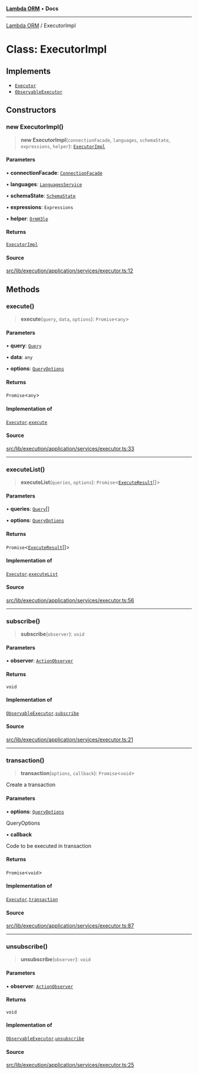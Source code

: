 [**Lambda ORM**](../README.md) • **Docs**

***

[Lambda ORM](../README.md) / ExecutorImpl

# Class: ExecutorImpl

## Implements

- [`Executor`](../interfaces/Executor.md)
- [`ObservableExecutor`](../interfaces/ObservableExecutor.md)

## Constructors

### new ExecutorImpl()

> **new ExecutorImpl**(`connectionFacade`, `languages`, `schemaState`, `expressions`, `helper`): [`ExecutorImpl`](ExecutorImpl.md)

#### Parameters

• **connectionFacade**: [`ConnectionFacade`](ConnectionFacade.md)

• **languages**: [`LanguagesService`](LanguagesService.md)

• **schemaState**: [`SchemaState`](SchemaState.md)

• **expressions**: `Expressions`

• **helper**: [`OrmH3lp`](OrmH3lp.md)

#### Returns

[`ExecutorImpl`](ExecutorImpl.md)

#### Source

[src/lib/execution/application/services/executor.ts:12](https://github.com/lambda-orm/lambdaorm/blob/ae41e9f29a20e534dbb23bd57233d0aca1040204/src/lib/execution/application/services/executor.ts#L12)

## Methods

### execute()

> **execute**(`query`, `data`, `options`): `Promise`\<`any`\>

#### Parameters

• **query**: [`Query`](Query.md)

• **data**: `any`

• **options**: [`QueryOptions`](../interfaces/QueryOptions.md)

#### Returns

`Promise`\<`any`\>

#### Implementation of

[`Executor`](../interfaces/Executor.md).[`execute`](../interfaces/Executor.md#execute)

#### Source

[src/lib/execution/application/services/executor.ts:33](https://github.com/lambda-orm/lambdaorm/blob/ae41e9f29a20e534dbb23bd57233d0aca1040204/src/lib/execution/application/services/executor.ts#L33)

***

### executeList()

> **executeList**(`queries`, `options`): `Promise`\<[`ExecuteResult`](../interfaces/ExecuteResult.md)[]\>

#### Parameters

• **queries**: [`Query`](Query.md)[]

• **options**: [`QueryOptions`](../interfaces/QueryOptions.md)

#### Returns

`Promise`\<[`ExecuteResult`](../interfaces/ExecuteResult.md)[]\>

#### Implementation of

[`Executor`](../interfaces/Executor.md).[`executeList`](../interfaces/Executor.md#executelist)

#### Source

[src/lib/execution/application/services/executor.ts:56](https://github.com/lambda-orm/lambdaorm/blob/ae41e9f29a20e534dbb23bd57233d0aca1040204/src/lib/execution/application/services/executor.ts#L56)

***

### subscribe()

> **subscribe**(`observer`): `void`

#### Parameters

• **observer**: [`ActionObserver`](ActionObserver.md)

#### Returns

`void`

#### Implementation of

[`ObservableExecutor`](../interfaces/ObservableExecutor.md).[`subscribe`](../interfaces/ObservableExecutor.md#subscribe)

#### Source

[src/lib/execution/application/services/executor.ts:21](https://github.com/lambda-orm/lambdaorm/blob/ae41e9f29a20e534dbb23bd57233d0aca1040204/src/lib/execution/application/services/executor.ts#L21)

***

### transaction()

> **transaction**(`options`, `callback`): `Promise`\<`void`\>

Create a transaction

#### Parameters

• **options**: [`QueryOptions`](../interfaces/QueryOptions.md)

QueryOptions

• **callback**

Code to be executed in transaction

#### Returns

`Promise`\<`void`\>

#### Implementation of

[`Executor`](../interfaces/Executor.md).[`transaction`](../interfaces/Executor.md#transaction)

#### Source

[src/lib/execution/application/services/executor.ts:87](https://github.com/lambda-orm/lambdaorm/blob/ae41e9f29a20e534dbb23bd57233d0aca1040204/src/lib/execution/application/services/executor.ts#L87)

***

### unsubscribe()

> **unsubscribe**(`observer`): `void`

#### Parameters

• **observer**: [`ActionObserver`](ActionObserver.md)

#### Returns

`void`

#### Implementation of

[`ObservableExecutor`](../interfaces/ObservableExecutor.md).[`unsubscribe`](../interfaces/ObservableExecutor.md#unsubscribe)

#### Source

[src/lib/execution/application/services/executor.ts:25](https://github.com/lambda-orm/lambdaorm/blob/ae41e9f29a20e534dbb23bd57233d0aca1040204/src/lib/execution/application/services/executor.ts#L25)
